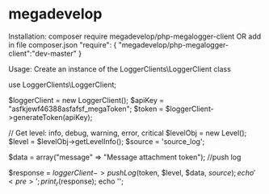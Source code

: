 # megadevelop

Installation:
composer require megadevelop/php-megalogger-client
OR
add in file composer.json
"require": {
	"megadevelop/php-megalogger-client":"dev-master"
}

Usage:
Create an instance of the LoggerClients\LoggerClient class

use LoggerClients\LoggerClient;

$loggerClient = new LoggerClient();
$apiKey = "asfkjewf46388asfafsf_megaToken";
$token = $loggerClient->generateToken(apiKey);

// Get level: info, debug, warning, error, critical
$levelObj = new Level();
$level = $levelObj->getLevelInfo();
$source = 'source_log';

$data = array("message" => "Message attachment token");
//push log 

$response = $loggerClient->pushLog($token, $level, $data, $source);
echo '<pre>';
print_r($response);
echo '</pre>';




